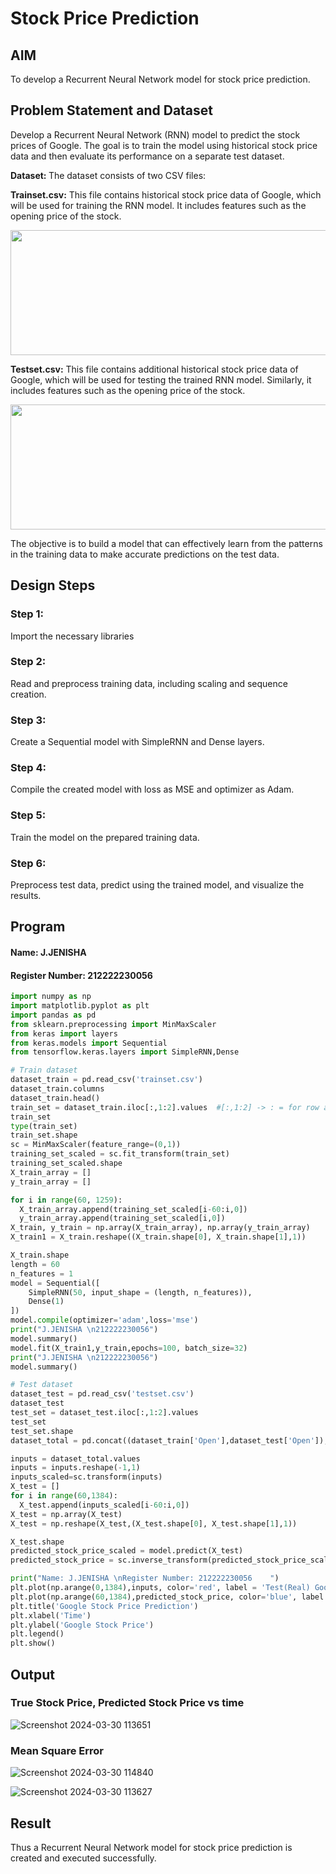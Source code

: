 # Stock Price Prediction

## AIM

To develop a Recurrent Neural Network model for stock price prediction.

## Problem Statement and Dataset
Develop a Recurrent Neural Network (RNN) model to predict the stock prices of Google. The goal is to train the model using historical stock price data and then evaluate its performance on a separate test dataset.

<b>Dataset: </b>The dataset consists of two CSV files:

<b>Trainset.csv:</b> This file contains historical stock price data of Google, which will be used for training the RNN model. It includes features such as the opening price of the stock.
<br>

<img src="https://github.com/Jenishajustin/rnn-stock-price-prediction/assets/119405070/ff74d152-da01-46a3-8d0e-155003ee7c90" height=200 width=700>

<b>Testset.csv:</b> This file contains additional historical stock price data of Google, which will be used for testing the trained RNN model. Similarly, it includes features such as the opening price of the stock.
<br>

<img src="https://github.com/Jenishajustin/rnn-stock-price-prediction/assets/119405070/ccc6ef9d-9d46-486e-b1b5-e98e74dd8b27" height=200 width=700>


The objective is to build a model that can effectively learn from the patterns in the training data to make accurate predictions on the test data.

## Design Steps

### Step 1:
Import the necessary libraries

### Step 2:
Read and preprocess training data, including scaling and sequence creation.
### Step 3:
Create a Sequential model with SimpleRNN and Dense layers.

### Step 4:
Compile the created model with loss as MSE and optimizer as Adam.

### Step 5:
Train the model on the prepared training data.
### Step 6:
Preprocess test data, predict using the trained model, and visualize the results.

## Program
#### Name: J.JENISHA
#### Register Number: 212222230056

```python
import numpy as np
import matplotlib.pyplot as plt
import pandas as pd
from sklearn.preprocessing import MinMaxScaler
from keras import layers
from keras.models import Sequential
from tensorflow.keras.layers import SimpleRNN,Dense

# Train dataset
dataset_train = pd.read_csv('trainset.csv')
dataset_train.columns
dataset_train.head()
train_set = dataset_train.iloc[:,1:2].values  #[:,1:2] -> : = for row and 1:2 = for col
train_set
type(train_set)
train_set.shape
sc = MinMaxScaler(feature_range=(0,1))
training_set_scaled = sc.fit_transform(train_set)
training_set_scaled.shape
X_train_array = []
y_train_array = []

for i in range(60, 1259):
  X_train_array.append(training_set_scaled[i-60:i,0])
  y_train_array.append(training_set_scaled[i,0])
X_train, y_train = np.array(X_train_array), np.array(y_train_array)
X_train1 = X_train.reshape((X_train.shape[0], X_train.shape[1],1))

X_train.shape
length = 60
n_features = 1
model = Sequential([
    SimpleRNN(50, input_shape = (length, n_features)),
    Dense(1)
])
model.compile(optimizer='adam',loss='mse')
print("J.JENISHA \n212222230056")
model.summary()
model.fit(X_train1,y_train,epochs=100, batch_size=32)
print("J.JENISHA \n212222230056")
model.summary()

# Test dataset
dataset_test = pd.read_csv('testset.csv')
dataset_test
test_set = dataset_test.iloc[:,1:2].values
test_set
test_set.shape
dataset_total = pd.concat((dataset_train['Open'],dataset_test['Open']),axis=0)

inputs = dataset_total.values
inputs = inputs.reshape(-1,1)
inputs_scaled=sc.transform(inputs)
X_test = []
for i in range(60,1384):
  X_test.append(inputs_scaled[i-60:i,0])
X_test = np.array(X_test)
X_test = np.reshape(X_test,(X_test.shape[0], X_test.shape[1],1))

X_test.shape
predicted_stock_price_scaled = model.predict(X_test)
predicted_stock_price = sc.inverse_transform(predicted_stock_price_scaled)

print("Name: J.JENISHA \nRegister Number: 212222230056    ")
plt.plot(np.arange(0,1384),inputs, color='red', label = 'Test(Real) Google stock price')
plt.plot(np.arange(60,1384),predicted_stock_price, color='blue', label = 'Predicted Google stock price')
plt.title('Google Stock Price Prediction')
plt.xlabel('Time')
plt.ylabel('Google Stock Price')
plt.legend()
plt.show()
```

## Output

### True Stock Price, Predicted Stock Price vs time

![Screenshot 2024-03-30 113651](https://github.com/Jenishajustin/rnn-stock-price-prediction/assets/119405070/87bcd2ec-a03a-416b-8971-1e230a0315c1)


### Mean Square Error
![Screenshot 2024-03-30 114840](https://github.com/Jenishajustin/rnn-stock-price-prediction/assets/119405070/fee89bed-eedf-4de2-a468-8465d65a20d6)

![Screenshot 2024-03-30 113627](https://github.com/Jenishajustin/rnn-stock-price-prediction/assets/119405070/c8b2ce85-ddb5-46aa-8bfc-7fab83c5343b)


## Result
Thus a Recurrent Neural Network model for stock price prediction is created and executed successfully.
